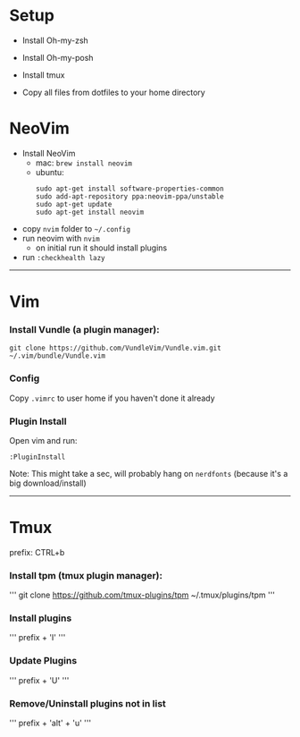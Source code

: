 # Setup

- Install Oh-my-zsh
- Install Oh-my-posh
- Install tmux

- Copy all files from dotfiles to your home directory

# NeoVim

- Install NeoVim
  - mac: `brew install neovim`
  - ubuntu:
    ```
    sudo apt-get install software-properties-common
    sudo add-apt-repository ppa:neovim-ppa/unstable
    sudo apt-get update
    sudo apt-get install neovim
    ```
- copy `nvim` folder to `~/.config`
- run neovim with `nvim`
  - on initial run it should install plugins
- run `:checkhealth lazy`

---

# Vim
### Install Vundle (a plugin manager):
```
git clone https://github.com/VundleVim/Vundle.vim.git ~/.vim/bundle/Vundle.vim
```

### Config

Copy `.vimrc` to user home if you haven't done it already

### Plugin Install

Open vim and run:

```
:PluginInstall
```

Note: This might take a sec, will probably hang on `nerdfonts` (because it's a big download/install)

---

# Tmux

prefix: CTRL+b

### Install tpm (tmux plugin manager):
'''
git clone https://github.com/tmux-plugins/tpm ~/.tmux/plugins/tpm
'''

### Install plugins

'''
prefix + 'I'
'''

### Update Plugins

'''
prefix + 'U'
'''

### Remove/Uninstall plugins not in list

'''
prefix + 'alt' + 'u'
'''
